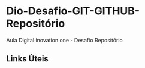 # Dio-Desafio-GIT-GITHUB-Repositório
Aula Digital inovation one - Desafio Reposítório
## Links Úteis

